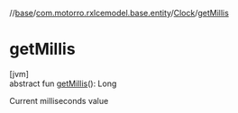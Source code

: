 //[base](../../../index.md)/[com.motorro.rxlcemodel.base.entity](../index.md)/[Clock](index.md)/[getMillis](get-millis.md)

# getMillis

[jvm]\
abstract fun [getMillis](get-millis.md)(): Long

Current milliseconds value
